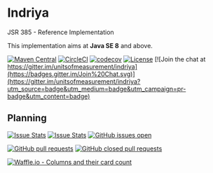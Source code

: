 Indriya
============

JSR 385 - Reference Implementation

This implementation aims at **Java SE 8** and above.

[![Maven Central](https://maven-badges.herokuapp.com/maven-central/tech.units/indriya/badge.svg)](https://maven-badges.herokuapp.com/maven-central/tech.units/indriya)
[![CircleCI](https://circleci.com/gh/unitsofmeasurement/indriya.svg?style=svg)](https://circleci.com/gh/unitsofmeasurement/indriya)
[![codecov](https://codecov.io/gh/unitsofmeasurement/indriya/branch/master/graph/badge.svg)](https://codecov.io/gh/unitsofmeasurement/indriya)
[![License](http://img.shields.io/badge/license-BSD3-blue.svg)](http://opensource.org/licenses/BSD-3-Clause)
[![Join the chat at https://gitter.im/unitsofmeasurement/indriya](https://badges.gitter.im/Join%20Chat.svg)](https://gitter.im/unitsofmeasurement/indriya?utm_source=badge&utm_medium=badge&utm_campaign=pr-badge&utm_content=badge)

## Planning
[![Issue Stats](http://issuestats.com/github/unitsofmeasurement/indriya/badge/issue)](http://issuestats.com/github/unitsofmeasurement/indriya) 
[![Issue Stats](http://issuestats.com/github/unitsofmeasurement/indriya/badge/pr)](http://issuestats.com/github/unitsofmeasurement/indriya)
[![GitHub issues open](https://img.shields.io/github/issues/unitsofmeasurement/indriya/siplasplas.svg?maxAge=2592000)]() 

[![GitHub pull requests](https://img.shields.io/github/issues-pr-raw/unitsofmeasurement/indriya.svg)](https://github.com/unitsofmeasurement/indriya/pulls)
[![GitHub closed pull requests](https://img.shields.io/github/issues-pr-closed-raw/unitsofmeasurement/indriya.svg)](https://github.com/unitsofmeasurement/indriya/pulls)

[![Waffle.io - Columns and their card count](https://badge.waffle.io/unitsofmeasurement/indriya.png?columns=all)](https://waffle.io/unitsofmeasurement/indriya?utm_source=badge)
